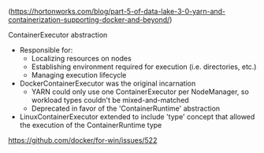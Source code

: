 (https://hortonworks.com/blog/part-5-of-data-lake-3-0-yarn-and-containerization-supporting-docker-and-beyond/)

ContainerExecutor abstraction
- Responsible for:
    * Localizing resources on nodes
    * Establishing environment required for execution (i.e. directories, etc.)
    * Managing execution lifecycle
- DockerContainerExecutor was the original incarnation
    * YARN could only use one ContainerExecutor per NodeManager, so workload types couldn't be mixed-and-matched
    * Deprecated in favor of the 'ContainerRuntime' abstraction
- LinuxContainerExecutor extended to include 'type' concept that allowed the execution of the ContainerRuntime type

https://github.com/docker/for-win/issues/522